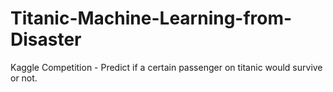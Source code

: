 # Titanic-Machine-Learning-from-Disaster
Kaggle Competition - Predict if a certain passenger on titanic would survive or not.
